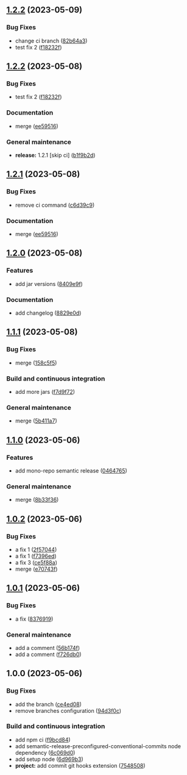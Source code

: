 ## [1.2.2](https://github.com/DenGuzawr22/Test/compare/1.2.1...1.2.2) (2023-05-09)


### Bug Fixes

* change ci branch ([82b64a3](https://github.com/DenGuzawr22/Test/commit/82b64a385212efeba39c7898a0969bcb0efcf71d))
* test fix 2 ([f18232f](https://github.com/DenGuzawr22/Test/commit/f18232f825cd3f4fa1434a9d6f23d323aa547774))

## [1.2.2](https://github.com/DenGuzawr22/Test/compare/1.2.1...1.2.2) (2023-05-08)


### Bug Fixes

* test fix 2 ([f18232f](https://github.com/DenGuzawr22/Test/commit/f18232f825cd3f4fa1434a9d6f23d323aa547774))


### Documentation

* merge ([ee59516](https://github.com/DenGuzawr22/Test/commit/ee59516ae86394209b5ee7f6137e320d12e12b1c))


### General maintenance

* **release:** 1.2.1 [skip ci] ([b1f9b2d](https://github.com/DenGuzawr22/Test/commit/b1f9b2dc4b4a1215aa3dd2e99a67abc6a96b9612))

## [1.2.1](https://github.com/DenGuzawr22/Test/compare/1.2.0...1.2.1) (2023-05-08)


### Bug Fixes

* remove ci command ([c6d39c9](https://github.com/DenGuzawr22/Test/commit/c6d39c9e1bbb3bc03ec3a024cf4108d3ef9f1b48))


### Documentation

* merge ([ee59516](https://github.com/DenGuzawr22/Test/commit/ee59516ae86394209b5ee7f6137e320d12e12b1c))

## [1.2.0](https://github.com/DenGuzawr22/Test/compare/1.1.1...1.2.0) (2023-05-08)


### Features

* add jar versions ([8409e9f](https://github.com/DenGuzawr22/Test/commit/8409e9f7046cdace65c2cb87182519801564a8b3))


### Documentation

* add changelog ([8829e0d](https://github.com/DenGuzawr22/Test/commit/8829e0dd7d1286a570d75df596d47d54114b8647))

## [1.1.1](https://github.com/DenGuzawr22/Test/compare/1.1.0...1.1.1) (2023-05-08)


### Bug Fixes

* merge ([158c5f5](https://github.com/DenGuzawr22/Test/commit/158c5f540865fd85e191ae586ff840a76540d55c))


### Build and continuous integration

* add more jars ([f7d9f72](https://github.com/DenGuzawr22/Test/commit/f7d9f72142bb0f008afabe47b3df57d1d9486207))


### General maintenance

* merge ([5b411a7](https://github.com/DenGuzawr22/Test/commit/5b411a7169a8e71c7e2a3cd7e5a52aa4a1c1365d))

## [1.1.0](https://github.com/DenGuzawr22/Test/compare/1.0.2...1.1.0) (2023-05-06)


### Features

* add mono-repo semantic release ([0464765](https://github.com/DenGuzawr22/Test/commit/0464765fe85eb2aebe21a1fb4584d83ce15fcbfd))


### General maintenance

* merge ([8b33f36](https://github.com/DenGuzawr22/Test/commit/8b33f36f04ebc585b966c3791b2f35092145b881))

## [1.0.2](https://github.com/DenGuzawr22/Test/compare/1.0.1...1.0.2) (2023-05-06)


### Bug Fixes

* a fix 1 ([2f57044](https://github.com/DenGuzawr22/Test/commit/2f5704421fc770d1c1c5d2797550144d1b60a42a))
* a fix 1 ([f7396ed](https://github.com/DenGuzawr22/Test/commit/f7396ed25ca3d4d4721bb54abb672c4f8ab4d9c7))
* a fix 3 ([ce5f88a](https://github.com/DenGuzawr22/Test/commit/ce5f88abc23bfdc8f5c4c6a7013c4f998f9ed485))
* merge ([e70743f](https://github.com/DenGuzawr22/Test/commit/e70743fecb88906a460c494ebc8230380b588522))

## [1.0.1](https://github.com/DenGuzawr22/Test/compare/1.0.0...1.0.1) (2023-05-06)


### Bug Fixes

* a fix ([8376919](https://github.com/DenGuzawr22/Test/commit/837691942cb4d00856b6dfede23f4dc38a44cbd5))


### General maintenance

* add a comment ([56b174f](https://github.com/DenGuzawr22/Test/commit/56b174f57b7a8a5977dc2435fbcb58a27f400561))
* add a comment ([f726db0](https://github.com/DenGuzawr22/Test/commit/f726db034746aeacb602a8bed0331b79deaf3a82))

## 1.0.0 (2023-05-06)


### Bug Fixes

* add the branch ([ce4ed08](https://github.com/DenGuzawr22/Test/commit/ce4ed08f22aee873ea447b5d38e0b1e798a9f823))
* remove branches configuration ([94d3f0c](https://github.com/DenGuzawr22/Test/commit/94d3f0c25bfed8546db3dc3ebd679153dcf75674))


### Build and continuous integration

* add npm ci ([f9bcd84](https://github.com/DenGuzawr22/Test/commit/f9bcd840686372ebf7abd1c495a766952dab513d))
* add semantic-release-preconfigured-conventional-commits node dependency ([6c069d0](https://github.com/DenGuzawr22/Test/commit/6c069d0a4e3168ccb15553847e58cee65a66a095))
* add setup node ([6d969b3](https://github.com/DenGuzawr22/Test/commit/6d969b3594640a794fa7683a17cf1c808db0f20d))
* **project:** add commit git hooks extension ([7548508](https://github.com/DenGuzawr22/Test/commit/7548508207ad8a3f8be8463f57e767f5c8dd8400))
